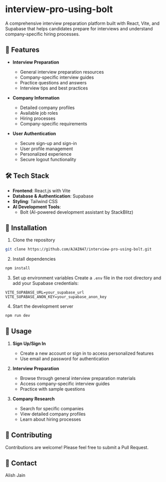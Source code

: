 # interview-pro-using-bolt

A comprehensive interview preparation platform built with React, Vite, and Supabase that helps candidates prepare for interviews and understand company-specific hiring processes.

## 🚀 Features

- **Interview Preparation**
  - General interview preparation resources
  - Company-specific interview guides
  - Practice questions and answers
  - Interview tips and best practices

- **Company Information**
  - Detailed company profiles
  - Available job roles
  - Hiring processes
  - Company-specific requirements

- **User Authentication**
  - Secure sign-up and sign-in
  - User profile management
  - Personalized experience
  - Secure logout functionality

## 🛠️ Tech Stack

- **Frontend**: React.js with Vite
- **Database & Authentication**: Supabase
- **Styling**: Tailwind CSS
- **AI Development Tools**:
  - Bolt (AI-powered development assistant by StackBlitz)

## 🔧 Installation

1. Clone the repository
```bash
git clone https://github.com/AJAIN47/interview-pro-using-bolt.git
```

2. Install dependencies
```bash
npm install
```

3. Set up environment variables
Create a `.env` file in the root directory and add your Supabase credentials:
```env
VITE_SUPABASE_URL=your_supabase_url
VITE_SUPABASE_ANON_KEY=your_supabase_anon_key
```

4. Start the development server
```bash
npm run dev
```

## 🌟 Usage

1. **Sign Up/Sign In**
   - Create a new account or sign in to access personalized features
   - Use email and password for authentication

2. **Interview Preparation**
   - Browse through general interview preparation materials
   - Access company-specific interview guides
   - Practice with sample questions

3. **Company Research**
   - Search for specific companies
   - View detailed company profiles
   - Learn about hiring processes

## 📝 Contributing

Contributions are welcome! Please feel free to submit a Pull Request.


## 👥 Contact

Alish Jain
